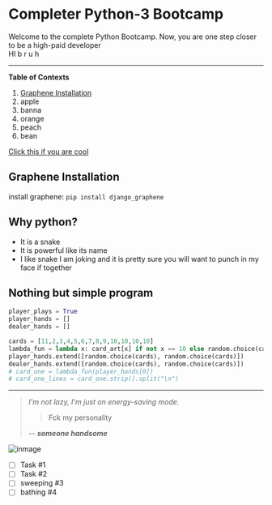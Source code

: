 # Completer Python-3 Bootcamp
Welcome to the complete Python Bootcamp. Now, you are one step closer to be a high-paid developer <br> HI b r u h
___
**Table of Contexts**
1. [Graphene Installation](#graphene-installation)
1. apple
2. banna
3. orange
1. peach
1. bean

[Click this if you are cool](https://github.com/wolfman30/Complete_Python_3_Bootcamp-From-Zero-to-Hero/blob/main/README.md)

## Graphene Installation
install graphene: `pip install django_graphene`

## Why python?
- It is a snake
- It is powerful like its name
- I like snake
I am joking and it is pretty sure you will want to punch in my face if together

## Nothing but simple program
```py
player_plays = True
player_hands = []
dealer_hands = []

cards = [11,2,3,4,5,6,7,8,9,10,10,10,10]
lambda_fun = lambda x: card_art[x] if not x == 10 else random.choice(card_art[x])
player_hands.extend([random.choice(cards), random.choice(cards)])
dealer_hands.extend([random.choice(cards), random.choice(cards)])
# card_one = lambda_fun(player_hands[0])
# card_one_lines = card_one.strip().split("\n")
 ```
 ___
 > *I'm not lazy, I'm just on energy-saving mode.*
 >> Fck my personality 
 > 
 > -- <cite>**someone handsome**</cite>

![inmage](C:\Users\User\OneDrive\Pictures\BlackJack6.jpg)
 
 - [ ] Task #1
 - [ ] Task #2
 - [ ] sweeping #3
 - [ ] bathing #4
